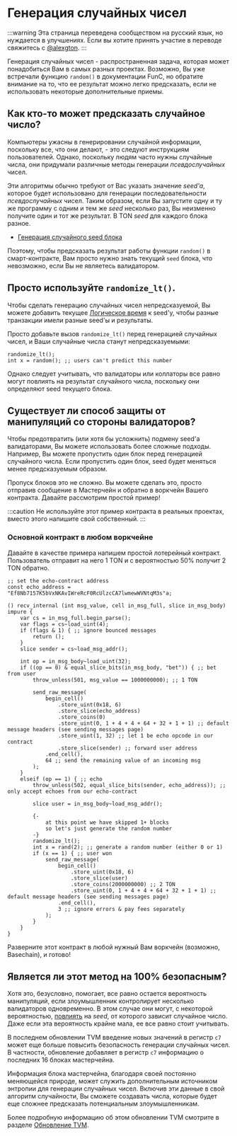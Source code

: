 # Генерация случайных чисел

:::warning
Эта страница переведена сообществом на русский язык, но нуждается в улучшениях. Если вы хотите принять участие в переводе свяжитесь с [@alexgton](https://t.me/alexgton).
:::

Генерация случайных чисел - распространенная задача, которая может понадобиться Вам в самых разных проектах. Возможно, Вы уже встречали функцию `random()` в документации FunC, но обратите внимание на то, что ее результат можно легко предсказать, если не использовать некоторые дополнительные приемы.

## Как кто-то может предсказать случайное число?

Компьютеры ужасны в генерировании случайной информации, поскольку все, что они делают, - это следуют инструкциям пользователей. Однако, поскольку людям часто нужны случайные числа, они придумали различные методы генерации *псевдослучайных* чисел.

Эти алгоритмы обычно требуют от Вас указать значение *seed'a*, которое будет использовано для генерации последовательности *псевдослучайных* чисел. Таким образом, если Вы запустите одну и ту же программу с одним и тем же *seed* несколько раз, Вы неизменно получите один и тот же результат. В TON *seed* для каждого блока разное.

- [Генерация случайного seed блока](/v3/guidelines/smart-contracts/security/random)

Поэтому, чтобы предсказать результат работы функции `random()` в смарт-контракте, Вам просто нужно знать текущий `seed` блока, что невозможно, если Вы не являетесь валидатором.

## Просто используйте `randomize_lt()`.

Чтобы сделать генерацию случайных чисел непредсказуемой, Вы можете добавить текущее [Логическое время](/v3/documentation/smart-contracts/message-management/messages-and-transactions#what-is-a-logical-time) к seed'y, чтобы разные транзакции имели разные seed'ы и результаты.

Просто добавьте вызов `randomize_lt()` перед генерацией случайных чисел, и Ваши случайные числа станут непредсказуемыми:

```func
randomize_lt();
int x = random(); ;; users can't predict this number
```

Однако следует учитывать, что валидаторы или коллаторы все равно могут повлиять на результат случайного числа, поскольку они определяют seed текущего блока.

## Существует ли способ защиты от манипуляций со стороны валидаторов?

Чтобы предотвратить (или хотя бы усложнить) подмену seed'a валидаторами, Вы можете использовать более сложные подходы. Например, Вы можете пропустить один блок перед генерацией случайного числа. Если пропустить один блок, seed будет меняться менее предсказуемым образом.

Пропуск блоков это не сложно. Вы можете сделать это, просто отправив сообщение в Мастерчейн и обратно в воркчейн Вашего контракта. Давайте рассмотрим простой пример!

:::caution
Не используйте этот пример контракта в реальных проектах, вместо этого напишите свой собственный.
:::

### Основной контракт в любом воркчейне

Давайте в качестве примера напишем простой лотерейный контракт. Пользователь отправит на него 1 TON и с вероятностью 50% получит 2 TON обратно.

```func
;; set the echo-contract address
const echo_address = "Ef8Nb7157K5bVxNKAvIWreRcF0RcUlzcCA7lwmewWVNtqM3s"a;

() recv_internal (int msg_value, cell in_msg_full, slice in_msg_body) impure {
    var cs = in_msg_full.begin_parse();
    var flags = cs~load_uint(4);
    if (flags & 1) { ;; ignore bounced messages
        return ();
    }
    slice sender = cs~load_msg_addr();

    int op = in_msg_body~load_uint(32);
    if ((op == 0) & equal_slice_bits(in_msg_body, "bet")) { ;; bet from user
        throw_unless(501, msg_value == 1000000000); ;; 1 TON

        send_raw_message(
            begin_cell()
                .store_uint(0x18, 6)
                .store_slice(echo_address)
                .store_coins(0)
                .store_uint(0, 1 + 4 + 4 + 64 + 32 + 1 + 1) ;; default message headers (see sending messages page)
                .store_uint(1, 32) ;; let 1 be echo opcode in our contract
                .store_slice(sender) ;; forward user address
            .end_cell(),
            64 ;; send the remaining value of an incoming msg
        );
    }
    elseif (op == 1) { ;; echo
        throw_unless(502, equal_slice_bits(sender, echo_address)); ;; only accept echoes from our echo-contract

        slice user = in_msg_body~load_msg_addr();

        {-
            at this point we have skipped 1+ blocks
            so let's just generate the random number
        -}
        randomize_lt();
        int x = rand(2); ;; generate a random number (either 0 or 1)
        if (x == 1) { ;; user won
            send_raw_message(
                begin_cell()
                    .store_uint(0x18, 6)
                    .store_slice(user)
                    .store_coins(2000000000) ;; 2 TON
                    .store_uint(0, 1 + 4 + 4 + 64 + 32 + 1 + 1) ;; default message headers (see sending messages page)
                .end_cell(),
                3 ;; ignore errors & pay fees separately
            );
        }
    }
}
```

Разверните этот контракт в любой нужный Вам воркчейн (возможно, Basechain), и готово!

## Является ли этот метод на 100% безопасным?

Хотя это, безусловно, помогает, все равно остается вероятность манипуляций, если злоумышленник контролирует несколько валидаторов одновременно. В этом случае они могут, с некоторой вероятностью, [повлиять](/v3/guidelines/smart-contracts/security/random#conclusion) на *seed*, от которого зависит случайное число. Даже если эта вероятность крайне мала, ее все равно стоит учитывать.

В последнем обновлении TVM введение новых значений в регистр `c7` может еще больше повысить безопасность генерации случайных чисел. В частности, обновление добавляет в регистр `c7` информацию о последних 16 блоках мастерчейна.

Информация блока мастерчейна, благодаря своей постоянно меняющейся природе, может служить дополнительным источником энтропии для генерации случайных чисел. Включив эти данные в свой алгоритм случайности, Вы сможете создавать числа, которые будет еще сложнее предсказать потенциальным злоумышленникам.

Более подробную информацию об этом обновлении TVM смотрите в разделе [Обновление TVM](/v3/documentation/tvm/changelog/tvm-upgrade-2023-07).

